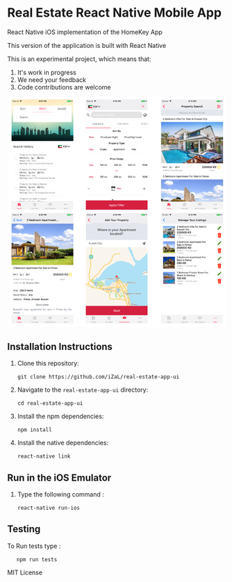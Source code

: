# Real Estate React Native Mobile App

React Native iOS implementation of the HomeKey App

This version of the application is built with React Native

This is an experimental project, which means that:

1. It's work in progress
1. We need your feedback
1. Code contributions are welcome

![iOS Screenshot](/README_files/SS.png?raw=true) 

## Installation Instructions

1. Clone this repository:
    ```
    git clone https://github.com/iZaL/real-estate-app-ui
    ```

1. Navigate to the `real-estate-app-ui` directory:
    ```
    cd real-estate-app-ui
    ```

1. Install the npm dependencies:
    ```
    npm install
    ```

1. Install the native dependencies:
    ```
    react-native link
    ```

## Run in the iOS Emulator

1. Type the following command :

    ```
    react-native run-ios
    ```

## Testing

To Run tests type :
 ```
    npm run tests
 ```

MIT License